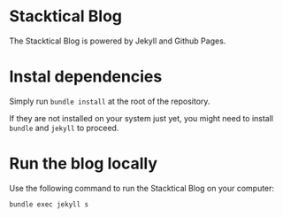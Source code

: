 # Stacktical Blog

The Stacktical Blog is powered by Jekyll and Github Pages.

# Instal dependencies

Simply run `bundle install` at the root of the repository.

If they are not installed on your system just yet, you might need to install `bundle` and `jekyll` to proceed.

# Run the blog locally

Use the following command to run the Stacktical Blog on your computer:

`bundle exec jekyll s`
